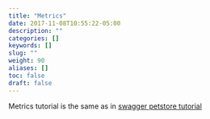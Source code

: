 ```yaml
---
title: "Metrics"
date: 2017-11-08T10:55:22-05:00
description: ""
categories: []
keywords: []
slug: ""
weight: 90
aliases: []
toc: false
draft: false
---
```


Metrics tutorial is the same as in [swagger petstore tutorial][]

[swagger petstore tutorial]: /tutorial/rest/swagger/petstore/metrics/
